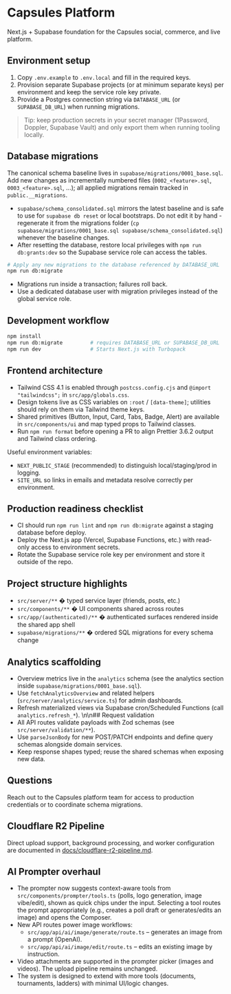# Capsules Platform

Next.js + Supabase foundation for the Capsules social, commerce, and live platform.

## Environment setup

1. Copy `.env.example` to `.env.local` and fill in the required keys.
2. Provision separate Supabase projects (or at minimum separate keys) per environment and keep the service role key private.
3. Provide a Postgres connection string via `DATABASE_URL` (or `SUPABASE_DB_URL`) when running migrations.

> Tip: keep production secrets in your secret manager (1Password, Doppler, Supabase Vault) and only export them when running tooling locally.

## Database migrations

The canonical schema baseline lives in `supabase/migrations/0001_base.sql`. Add new changes as incrementally numbered files (`0002_<feature>.sql`, `0003_<feature>.sql`, ...); all applied migrations remain tracked in `public.__migrations`.

- `supabase/schema_consolidated.sql` mirrors the latest baseline and is safe to use for `supabase db reset` or local bootstraps. Do not edit it by hand - regenerate it from the migrations folder (`cp supabase/migrations/0001_base.sql supabase/schema_consolidated.sql`) whenever the baseline changes.
- After resetting the database, restore local privileges with `npm run db:grants:dev` so the Supabase service role can access the tables.

```bash
# Apply any new migrations to the database referenced by DATABASE_URL
npm run db:migrate
```

- Migrations run inside a transaction; failures roll back.
- Use a dedicated database user with migration privileges instead of the global service role.

## Development workflow

```bash
npm install
npm run db:migrate         # requires DATABASE_URL or SUPABASE_DB_URL
npm run dev                # Starts Next.js with Turbopack
```

## Frontend architecture

- Tailwind CSS 4.1 is enabled through `postcss.config.cjs` and `@import "tailwindcss";` in `src/app/globals.css`.
- Design tokens live as CSS variables on `:root` / `[data-theme]`; utilities should rely on them via Tailwind theme keys.
- Shared primitives (Button, Input, Card, Tabs, Badge, Alert) are available in `src/components/ui` and map typed props to Tailwind classes.
- Run `npm run format` before opening a PR to align Prettier 3.6.2 output and Tailwind class ordering.

Useful environment variables:

- `NEXT_PUBLIC_STAGE` (recommended) to distinguish local/staging/prod in logging.
- `SITE_URL` so links in emails and metadata resolve correctly per environment.

## Production readiness checklist

- CI should run `npm run lint` and `npm run db:migrate` against a staging database before deploy.
- Deploy the Next.js app (Vercel, Supabase Functions, etc.) with read-only access to environment secrets.
- Rotate the Supabase service role key per environment and store it outside of the repo.

## Project structure highlights

- `src/server/**` � typed service layer (friends, posts, etc.)
- `src/components/**` � UI components shared across routes
- `src/app/(authenticated)/**` � authenticated surfaces rendered inside the shared app shell
- `supabase/migrations/**` � ordered SQL migrations for every schema change

## Analytics scaffolding

- Overview metrics live in the `analytics` schema (see the analytics section inside `supabase/migrations/0001_base.sql`).
- Use `fetchAnalyticsOverview` and related helpers (`src/server/analytics/service.ts`) for admin dashboards.
- Refresh materialized views via Supabase cron/Scheduled Functions (call `analytics.refresh_*`).
  \n\n## Request validation
- All API routes validate payloads with Zod schemas (see `src/server/validation/**`).
- Use `parseJsonBody` for new POST/PATCH endpoints and define query schemas alongside domain services.
- Keep response shapes typed; reuse the shared schemas when exposing new data.

## Questions

Reach out to the Capsules platform team for access to production credentials or to coordinate schema migrations.

## Cloudflare R2 Pipeline

Direct upload support, background processing, and worker configuration are documented in [docs/cloudflare-r2-pipeline.md](docs/cloudflare-r2-pipeline.md).

## AI Prompter overhaul

- The prompter now suggests context-aware tools from `src/components/prompter/tools.ts` (polls, logo generation, image vibe/edit), shown as quick chips under the input. Selecting a tool routes the prompt appropriately (e.g., creates a poll draft or generates/edits an image) and opens the Composer.
- New API routes power image workflows:
  - `src/app/api/ai/image/generate/route.ts` – generates an image from a prompt (OpenAI).
  - `src/app/api/ai/image/edit/route.ts` – edits an existing image by instruction.
- Video attachments are supported in the prompter picker (images and videos). The upload pipeline remains unchanged.
- The system is designed to extend with more tools (documents, tournaments, ladders) with minimal UI/logic changes.

